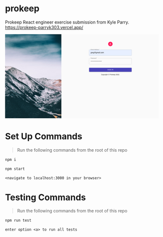 # prokeep
Prokeep React engineer exercise submission from Kyle Parry.
https://prokeep-parryk303.vercel.app/

![prokeep](./ex.png)

# Set Up Commands
> Run the following commands from the root of this repo
```
npm i
```
```
npm start
```
```
<navigate to localhost:3000 in your browser>
```

# Testing Commands
> Run the following commands from the root of this repo
```
npm run test
```
```
enter option <a> to run all tests
```
